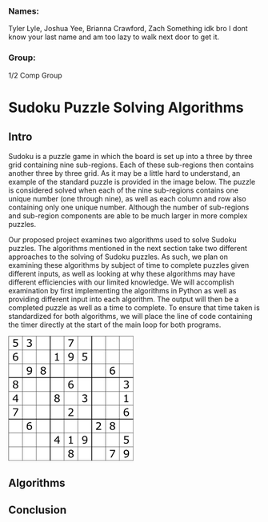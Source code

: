 ### Names:  
Tyler Lyle, Joshua Yee, Brianna Crawford, Zach Something idk bro I dont know your last name and am too lazy to walk next door to get it.
### Group:
1/2 Comp Group

# Sudoku Puzzle Solving Algorithms

## Intro

Sudoku is a puzzle game in which the board is set up into a three by three grid containing nine sub-regions.  Each of these sub-regions then contains another three by three grid.  As it may be a little hard to understand, an example of the standard puzzle is provided in the image below.  The puzzle is considered solved when each of the nine sub-regions contains one unique number (one through nine), as well as each column and row also containing only one unique number.  Although the number of sub-regions and sub-region components are able to be much larger in more complex puzzles.

Our proposed project examines two algorithms used to solve Sudoku puzzles.  The algorithms mentioned in the next section take two different approaches to the solving of Sudoku puzzles.  As such, we plan on examining these algorithms by subject of time to complete puzzles given different inputs, as well as looking at why these algorithms may have different efficiencies with our limited knowledge.  We will accomplish examination by first implementing the algorithms in Python as well as providing different input into each algorithm.  The output will then be a completed puzzle as well as a time to complete.  To ensure that time taken is standardized for both algorithms, we will place the line of code containing the timer directly at the start of the main loop for both programs.

![Sudoku](sudoku.png)

## Algorithms

## Conclusion
